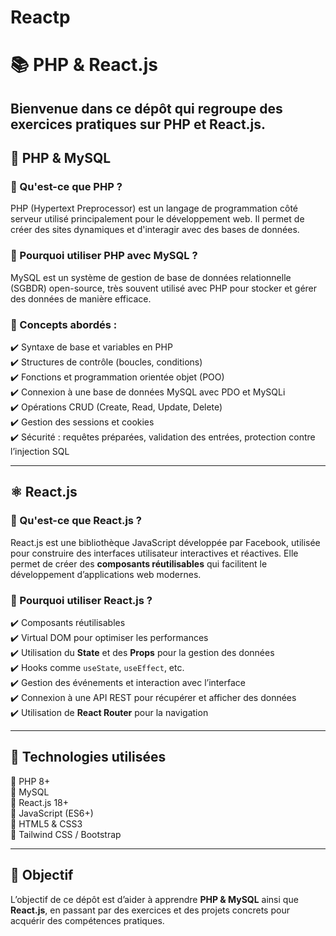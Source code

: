 # Reactp

# 📚  PHP & React.js  

Bienvenue dans ce dépôt qui regroupe des exercices pratiques sur **PHP** et **React.js**. 
---

## 🐘 PHP & MySQL  
### 🔹 Qu'est-ce que PHP ?  
PHP (Hypertext Preprocessor) est un langage de programmation côté serveur utilisé principalement pour le développement web. Il permet de créer des sites dynamiques et d'interagir avec des bases de données.  

### 🔹 Pourquoi utiliser PHP avec MySQL ?  
MySQL est un système de gestion de base de données relationnelle (SGBDR) open-source, très souvent utilisé avec PHP pour stocker et gérer des données de manière efficace.  

### 🔹 Concepts abordés :  
✔️ Syntaxe de base et variables en PHP  
✔️ Structures de contrôle (boucles, conditions)  
✔️ Fonctions et programmation orientée objet (POO)  
✔️ Connexion à une base de données MySQL avec PDO et MySQLi  
✔️ Opérations CRUD (Create, Read, Update, Delete)  
✔️ Gestion des sessions et cookies  
✔️ Sécurité : requêtes préparées, validation des entrées, protection contre l’injection SQL  

---

## ⚛️ React.js  
### 🔹 Qu'est-ce que React.js ?  
React.js est une bibliothèque JavaScript développée par Facebook, utilisée pour construire des interfaces utilisateur interactives et réactives. Elle permet de créer des **composants réutilisables** qui facilitent le développement d’applications web modernes.  

### 🔹 Pourquoi utiliser React.js ?  
✔️ Composants réutilisables  
✔️ Virtual DOM pour optimiser les performances  
✔️ Utilisation du **State** et des **Props** pour la gestion des données  
✔️ Hooks comme `useState`, `useEffect`, etc.  
✔️ Gestion des événements et interaction avec l’interface  
✔️ Connexion à une API REST pour récupérer et afficher des données  
✔️ Utilisation de **React Router** pour la navigation  

---

## 🚀 Technologies utilisées  
🔹 PHP 8+  
🔹 MySQL  
🔹 React.js 18+  
🔹 JavaScript (ES6+)  
🔹 HTML5 & CSS3  
🔹 Tailwind CSS / Bootstrap  

---


## 📌 Objectif  
L’objectif de ce dépôt est d’aider à apprendre **PHP & MySQL** ainsi que **React.js**, en passant par des exercices et des projets concrets pour acquérir des compétences pratiques.  

